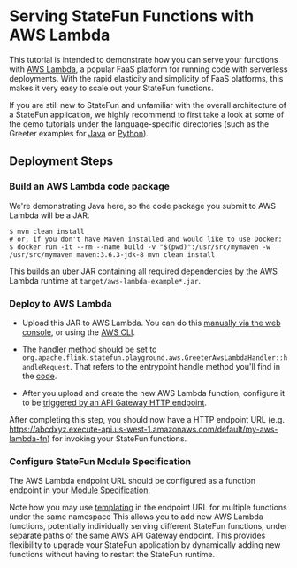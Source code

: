 # Serving StateFun Functions with AWS Lambda

This tutorial is intended to demonstrate how you can serve your functions with [AWS Lambda](https://aws.amazon.com/lambda/),
a popular FaaS platform for running code with serverless deployments. With the rapid elasticity and simplicity of FaaS
platforms, this makes it very easy to scale out your StateFun functions.

If you are still new to StateFun and unfamiliar with the overall architecture of a StateFun application, we highly
recommend to first take a look at some of the demo tutorials under the language-specific directories (such as the
Greeter examples for [Java](../../java/greeter) or [Python](../../python/greeter)).

## Deployment Steps

### Build an AWS Lambda code package

We're demonstrating Java here, so the code package you submit to AWS Lambda will be a JAR.

```
$ mvn clean install
# or, if you don't have Maven installed and would like to use Docker:
$ docker run -it --rm --name build -v "$(pwd)":/usr/src/mymaven -w /usr/src/mymaven maven:3.6.3-jdk-8 mvn clean install
```

This builds an uber JAR containing all required dependencies by the AWS Lambda runtime at `target/aws-lambda-example*.jar`.

### Deploy to AWS Lambda

- Upload this JAR to AWS Lambda. You can do this [manually via the web console](https://docs.aws.amazon.com/lambda/latest/dg/getting-started-create-function.html),
or using the [AWS CLI](https://aws.amazon.com/cli/).

- The handler method should be set to `org.apache.flink.statefun.playground.aws.GreeterAwsLambdaHandler::handleRequest`.
That refers to the entrypoint handle method you'll find in the [code](src/main/java/org/apache/flink/statefun/playground/aws/GreeterAwsLambdaHandler.java).

- After you upload and create the new AWS Lambda function, configure it to be
[triggered by an API Gateway HTTP endpoint](https://docs.aws.amazon.com/lambda/latest/dg/services-apigateway.html).

After completing this step, you should now have a HTTP endpoint URL (e.g. https://abcdxyz.execute-api.us-west-1.amazonaws.com/default/my-aws-lambda-fn)
for invoking your StateFun functions.

### Configure StateFun Module Specification

The AWS Lambda endpoint URL should be configured as a function endpoint in your [Module Specification](https://nightlies.apache.org/flink/flink-statefun-docs-release-3.2/docs/modules/overview/).

Note how you may use [templating](https://nightlies.apache.org/flink/flink-statefun-docs-release-3.2/docs/modules/http-endpoint/#url-template)
in the endpoint URL for multiple functions under the same namespace This allows you to add new AWS Lambda functions,
potentially individually serving different StateFun functions, under separate paths of the same AWS API Gateway endpoint.
This provides flexibility to upgrade your StateFun application by dynamically adding new functions without having to restart the StateFun runtime.
